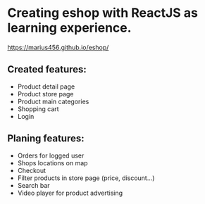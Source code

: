 # Creating eshop with ReactJS as learning experience.

https://marius456.github.io/eshop/

## Created features:
  - Product detail page
  - Product store page
  - Product main categories
  - Shopping cart
  - Login
  
## Planing features:
  - Orders for logged user
  - Shops locations on map
  - Checkout
  - Filter products in store page (price, discount...)
  - Search bar
  - Video player for product advertising
  
